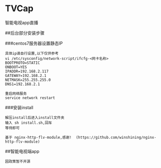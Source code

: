 # TVCap
智能电视app直播

##后台部分安装步骤

###centos7服务器设置静态IP
	
	具体ip请自行设置,以下仅供参考
	vi /etc/sysconfig/network-script/ifcfg-<网卡名称>
	BOOTPROTO=STATIC
	ONBOOT=YES
	IPADDR=192.168.2.117
	GATEWAY=192.168.2.1
	NETMASK=255.255.255.0
	DNS1=192.168.2.1
	
	重启网络服务
	service network restart
	
###安装install
	
	解压install后进入install文件夹
	输入 sh install.sh,回车
	等待即可
	
	基于 nginx-http-flv-module,感谢!  (https://github.com/winshining/nginx-http-flv-module)
	
##智能电视端app
	
	因政策暂不开源


